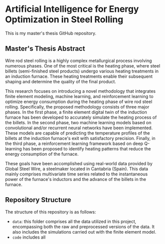 # Artificial Intelligence for Energy Optimization in Steel Rolling

This is my master's thesis GitHub repository.

## Master's Thesis Abstract
Wire rod steel rolling is a highly complex metallurgical process involving numerous phases. One of the most critical is the heating phase, where steel billets (semi-finished steel products) undergo various heating treatments in an induction furnace. These heating treatments enable their subsequent shaping and determine the quality of the final product.

This research focuses on introducing a novel methodology that integrates finite element modeling, machine learning, and reinforcement learning to optimize energy consumption during the heating phase of wire rod steel rolling. Specifically, the proposed methodology consists of three major phases. In the first phase, a finite element digital twin of the induction furnace has been developed to accurately simulate the heating process of the billets. In the second phase, two machine learning models based on convolutional and/or recurrent neural networks have been implemented. These models are capable of predicting the temperature profiles of the billets at the induction furnace's exit with satisfactory precision. Finally, in the third phase, a reinforcement learning framework based on deep Q-learning has been proposed to identify heating patterns that reduce the energy consumption of the furnace. 

These goals have been accomplished using real-world data provided by Global Steel Wire, a steelmaker located in Cantabria (Spain). This data mainly comprises multivariate time series related to the instantaneous power of the furnace's inductors and the advance of the billets in the furnace.

## Repository Structure
The structure of this repository is as follows:

* `data`: this folder comprises all the data utilized in this project, encompassing both the raw and preprocessed versions of the data. It also includes the simulations carried out with the finite element model.
* `code` includes all 
